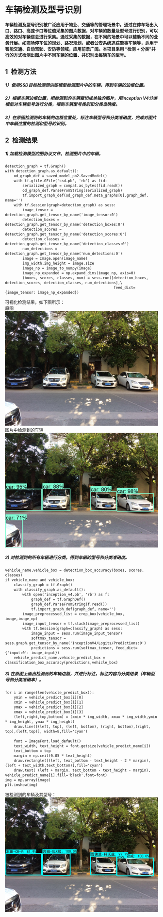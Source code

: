 # 车辆检测及型号识别
#### 车辆检测及型号识别被广泛应用于物业、交通等的管理场景中。通过在停车场出入口、路口、高速卡口等位值采集的图片数据，对车辆的数量及型号进行识别，可以高效的对车辆信息进行采集。通过采集的数据，在不同的场景中可以辅助不同的业务开展。如商场停车位的规划、路况规划，或者公安系统追踪肇事车辆等，适用于智能交通、自动驾驶、安防等领域，应用前景广阔。本项目采用 “检测 + 分类”并行的方式检测出图片中不同车辆的位置、并识别出每辆车的型号。

## 1 &nbsp;检测方法
##### 1）使用SSD目标检测预训练模型检测图片中的车辆，得到车辆的边框位置。
##### 2）根据车辆边框位置，把检测到的车辆裁切成单独的图片，用Inception V4分类模型对车辆型号进行分类，得到车辆型号类别和分类准确度。
##### 3）在原图检测到的车辆的边框位置处，标注车辆型号和分类准确度，完成对图片中车辆位置的检测和型号的识别。

## 2 &nbsp;检测结果 
##### 1) 加载检测模型的图协议文件，检测图片中的车辆。
    detection_graph = tf.Graph()
    with detection_graph.as_default():
        od_graph_def = saved_model_pb2.SavedModel()
        with tf.gfile.GFile('ssd.pb', 'rb') as fid:
            serialized_graph = compat.as_bytes(fid.read())
            od_graph_def.ParseFromString(serialized_graph)
            tf.import_graph_def(od_graph_def.meta_graphs[0].graph_def, name='')    
        with tf.Session(graph=detection_graph) as sess:
            image_tensor = detection_graph.get_tensor_by_name('image_tensor:0')        
            detection_boxes = detection_graph.get_tensor_by_name('detection_boxes:0')  
            detection_scores = detection_graph.get_tensor_by_name('detection_scores:0')   
            detection_classes = detection_graph.get_tensor_by_name('detection_classes:0') 
            num_detections = detection_graph.get_tensor_by_name('num_detections:0')
            image = Image.open(image_name)  
            img_width,img_height = image.size
            image_np = image_to_numpy(image)            
            image_np_expanded = np.expand_dims(image_np, axis=0)     
            (boxes, scores, classes, num) = sess.run([detection_boxes, detection_scores, detection_classes, num_detections],\
                                                      feed_dict={image_tensor: image_np_expanded})       
可视化检测结果，如下图所示：  
原图      
![原图](./vehicle_image/image.jpg)  
图片中检测到的车辆  
![检测图片](./vehicle_image/image_detect.jpg)

##### 2) 对检测到的所有车辆进行分类，得到车辆的型号和分类准确度。
    vehicle_name,vehicle_box = detection_box_accuracy(boxes, scores, classes)
    if vehicle_name and vehicle_box:
        classify_graph = tf.Graph()
        with classify_graph.as_default():        
            with open('inception_v4.pb', 'rb') as f:
                graph_def = tf.GraphDef()
                graph_def.ParseFromString(f.read())
                tf.import_graph_def(graph_def, name='')
            image_preprocessed_list = crop_box(vehicle_box, image,image_np)
            image_input_tensor = tf.stack(image_preprocessed_list)
            with tf.Session(graph=classify_graph) as sess:
                image_input = sess.run(image_input_tensor)
                softmax_tensor = sess.graph.get_tensor_by_name('InceptionV4/Logits/Predictions:0')
                predictions = sess.run(softmax_tensor, feed_dict={'input:0': image_input})
        vehicle_predict_name,vehicle_predict_box = classification_box_accuracy(predictions,vehicle_box)

##### 3) 在原图上画出检测到的车辆边框，并进行标注，标注内容为分类结果（车辆型号和分类准确率）。
    for i in range(len(vehicle_predict_box)):
        ymin = vehicle_predict_box[i][0]
        xmin = vehicle_predict_box[i][1]
        ymax = vehicle_predict_box[i][2]
        xmax = vehicle_predict_box[i][3]
        (left,right,top,bottom) = (xmin * img_width, xmax * img_width,ymin * img_height, ymax * img_height)
        draw.line([(left, top), (left, bottom), (right, bottom),(right, top),(left,top)], width=8,fill='cyan')

        font = ImageFont.load_default()
        text_width, text_height = font.getsize(vehicle_predict_name[i])  
        text_bottom = top
        margin = np.ceil(0.05 * text_height)
        draw.rectangle([(left, text_bottom - text_height - 2 * margin), (left + text_width,text_bottom)],fill='cyan')
        draw.text( (left + margin, text_bottom - text_height - margin), vehicle_predict_name[i],fill='black',font=font)
    img = np.array(image)
    plt.imshow(img)
被检测到的车辆及其型号：       
![检测原图](./vehicle_image/image_classify.jpg)  